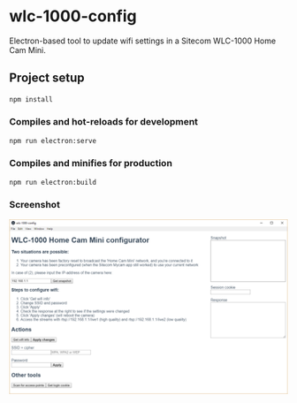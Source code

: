 # wlc-1000-config

Electron-based tool to update wifi settings in a Sitecom WLC-1000 Home Cam Mini.

## Project setup
```
npm install
```

### Compiles and hot-reloads for development
```
npm run electron:serve
```

### Compiles and minifies for production
```
npm run electron:build
```
### Screenshot
![Screenshot](https://github.com/tjeerdhans/wlc-1000-wificonfig/blob/master/2019-08-02%2018_42_29-wlc-1000-config.png)
